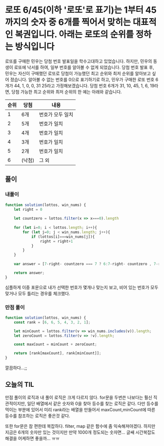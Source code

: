 # 로또 6/45(이하 '로또'로 표기)는 1부터 45까지의 숫자 중 6개를 찍어서 맞히는 대표적인 복권입니다. 아래는 로또의 순위를 정하는 방식입니다
로또를 구매한 민우는 당첨 번호 발표일을 학수고대하고 있었습니다. 하지만, 민우의 동생이 로또에 낙서를 하여, 일부 번호를 알아볼 수 없게 되었습니다. 당첨 번호 발표 후, 민우는 자신이 구매했던 로또로 당첨이 가능했던 최고 순위와 최저 순위를 알아보고 싶어 졌습니다.
알아볼 수 없는 번호를 0으로 표기하기로 하고, 민우가 구매한 로또 번호 6개가 44, 1, 0, 0, 31 25라고 가정해보겠습니다. 당첨 번호 6개가 31, 10, 45, 1, 6, 19라면, 당첨 가능한 최고 순위와 최저 순위의 한 예는 아래와 같습니다.

|순위|당첨|내용|
|----|----|-----|
1	|6개 |번호가 모두 일치|
2	|5개 |번호가 일치|
3	|4개 |번호가 일치|
4	|3개 |번호가 일치|
5	|2개 |번호가 일치|
6|(낙첨)|	그 외|


## 풀이

### 내풀이
```javascript
function solution(lottos, win_nums) {
    let right = 0
    
    let countzero = lottos.filter(x => x===0).length
    
    for (let i=0; i < lottos.length; i++){
        for (let j=0; j < win_nums.length; j++){
            if (lottos[i]===win_nums[j]){
                right = right+1
            }
        }
    }
    
    var answer = [7-right- countzero === 7 ? 6:7-right- countzero , 7-right === 7 ? 6:7-right,];

    return answer;
}

```
심플하게 이중 포문으로 내가 선택한 번호가 몇개나 맞는지 보고,
비어 있는 번호가 모두 맞거나 모두 틀리는 경우를 체크했다.


### 만점 풀이
```javascript
function solution(lottos, win_nums) {
    const rank = [6, 6, 5, 4, 3, 2, 1];

    let minCount = lottos.filter(v => win_nums.includes(v)).length;
    let zeroCount = lottos.filter(v => !v).length;

    const maxCount = minCount + zeroCount;

    return [rank[maxCount], rank[minCount]];
}
```
깔끔하다...;;

## 오늘의 TIL
만점 풀이의 로직과 내 풀이 로직은 크게 다르지 않다.
for문을 두번쓴 나보다는 훨신 직관적이지만, 일단 배열에서 같은 숫자와 0을 찾아 등수를 찾는 로직은 같다.
다만 등수를 먹이는 부분에 있어서 미리 rank라는 배열을 만들어서 maxCount,minCount에 따른 등수를 참조하는 로직은 좋은것 같다.

또한 for문은 참 편한데 복잡하다. filter, map 같은 함수에 좀 익숙해져야겠다.
하지만 지금은 6개의 숫자만 있는 것이지만 만약 1000개 정도되는 숫자면... 글쌔 시간복잡도 해결을 어케하면 좋을까... ㅠㅠ
